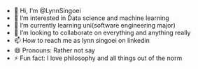 - 👋 Hi, I’m @LynnSingoei
- 👀 I’m interested in Data science and machine learning
- 🌱 I’m currently learning uni(software engineering major)
- 💞️ I’m looking to collaborate on everything and anything really
- 📫 How to reach me as lynn singoei on linkedin
- 😄 Pronouns: Rather not say
- ⚡ Fun fact: I love philosophy and all things out of the norm

<!---
LynnSingoei/LynnSingoei is a ✨ special ✨ repository because its `README.md` (this file) appears on your GitHub profile.
You can click the Preview link to take a look at your changes.
--->
